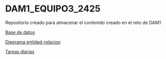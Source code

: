 # DAM1_EQUIPO3_2425
Repositorio creado para almacenar el contenido creado en el reto de DAM1

[Base de datos](https://github.com/MiguelIGP23/DAM1_EQUIPO3_2425/blob/30-basedatosfinal/equipo3/Bases%20de%20Datos/basedatosimagen.PNG)


[Diagrama entidad-relacion](https://github.com/MiguelIGP23/DAM1_EQUIPO3_2425/blob/30-basedatosfinal/equipo3/Bases%20de%20Datos/ImagenE-R.PNG)


[Tareas diarias](https://github.com/MiguelIGP23/DAM1_EQUIPO3_2425/blob/main/equipo3/Documentos%20generales/tareas%20diarias.pdf)
